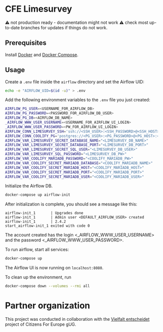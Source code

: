 # CFE Limesurvey

⚠️ not production ready - documentation might not work ⚠️ check most up-to-date branches for updates if things do not work.  

## Prerequisites
Install [Docker](https://docs.docker.com/get-docker/) and [Docker Compose](https://docs.docker.com/compose/install/).

## Usage

Create a `.env` file inside the `airflow` directory and set the Airflow UID:

```bash
echo -e "AIRFLOW_UID=$(id -u)" > .env
```
Add the following environment variables to the `.env` file you just created:

```bash
AIRFLOW_PG_USER=<USERNAME_FOR_AIRFLOW_DB>
AIRFLOW_PG_PASSWORD=<PASSWORD_FOR_AIRFLOW_DB_USER>
AIRFLOW_PG_DB=<AIRFLOW_DB_NAME>
_AIRFLOW_WWW_USER_USERNAME=<USERNAME_FOR_AIRFLOW_UI_LOGIN>
_AIRFLOW_WWW_USER_PASSWORD=<PW_FOR_AIRFLOW_UI_LOGIN>
AIRFLOW_CONN_LIMESURVEY_SSH='ssh://<SSH_USER>:<SSH_PASSWORD>@<SSH_HOST>:<SSH_PORT>'
AIRFLOW_CONN_COOLIFY_PG='postgres://<PG_USER>:<PG_PASSWORD>@<PG_HOST>:<PG_PORT>/<PG_DB_NAME>'
AIRFLOW_VAR_LIMESURVEY_SECRET_DATABASE_NAME="<LIMESURVEY_DB_NAME>"
AIRFLOW_VAR_LIMESURVEY_SECRET_DATABASE_PORT="<LIMESURVEY_DB_PORT>"
AIRFLOW_VAR_LIMESURVEY_SECRET_SQL_USER="<LIMESURVEY_DB_USER>"
AIRFLOW_VAR_LIMESURVEY_SQL_PASSWORD="<LIMESURVEY_DB_PW>"
AIRFLOW_VAR_COOLIFY_MARIADB_PASSWORD="<COOLIFY_MARIADB_PW>"
AIRFLOW_VAR_COOLIFY_SECRET_MARIADB_DATABASE="<COOLIFY_MARIADB_NAME>"
AIRFLOW_VAR_COOLIFY_SECRET_MARIADB_HOST="<COOLIFY_MARIADB_HOST>"
AIRFLOW_VAR_COOLIFY_SECRET_MARIADB_PORT="<COOLIFY_MARIADB_PORT>"
AIRFLOW_VAR_COOLIFY_SECRET_MARIADB_USER="<COOLIFY_MARIADB_USER>"

```

Initialize the Airflow DB.

```bash
docker-compose up airflow-init
````

After initialization is complete, you should see a message like this:

```
airflow-init_1       | Upgrades done
airflow-init_1       | Admin user <DEFAULT_AIRFLOW_USER> created
airflow-init_1       | 2.4.2
start_airflow-init_1 exited with code 0
```

The account created has the login <_AIRFLOW_WWW_USER_USERNAME> and the password <_AIRFLOW_WWW_USER_PASSWORD>.

To run airflow, start all services:

```bash
docker-compose up
```

The Airflow UI is now running on `localhost:8080`.

To clean up the environment, run

```bash
docker-compose down --volumes --rmi all
```
# Partner organization

This project was conducted in collaboration with the [Vielfalt entscheidet](https://citizensforeurope.org/advocating_for_inclusion_page/) project of Citizens For Europe gUG.
